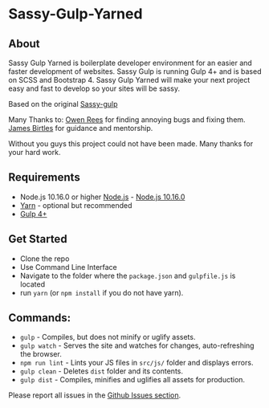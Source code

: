 # Sassy-Gulp-Yarned

## About

Sassy Gulp Yarned is boilerplate developer environment for an easier and faster development of websites. Sassy Gulp is running Gulp 4+ and is based on SCSS and Bootstrap 4. Sassy Gulp Yarned will make your next project easy and fast to develop so your sites will be sassy.

Based on the original [Sassy-gulp](https://github.com/LordFren/sassy-gulp)

Many Thanks to:
[Owen Rees](https://github.com/TheRealOwenRees) for finding annoying bugs and fixing them.
[James Birtles](https://github.com/UnwrittenFun) for guidance and mentorship.

Without you guys this project could not have been made. Many thanks for your hard work.

## Requirements

 * Node.js 10.16.0 or higher [Node.js](https://nodejs.org) - [Node.js 10.16.0](https://nodejs.org/dist/v10.16.0/node-v10.16.0-x64.msi)
 * [Yarn](https://yarnpkg.com) - optional but recommended
 * [Gulp 4+](https://gulpjs.com/)

## Get Started

 * Clone the repo
 * Use Command Line Interface
 * Navigate to the folder where the `package.json` and `gulpfile.js` is located
 * run `yarn` (or `npm install` if you do not have yarn).

## Commands:

  * `gulp` - Compiles, but does not minify or uglify assets.
  * `gulp watch` - Serves the site and watches for changes, auto-refreshing the browser.
  * `npm run lint` - Lints your JS files in `src/js/` folder and displays errors.
  * `gulp clean` - Deletes `dist` folder and its contents.
  * `gulp dist` - Compiles, minifies and uglifies all assets for production.

Please report all issues in the [Github Issues section](https://github.com/LordFren/Sassy-Gulp-Yarned/issues).
